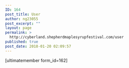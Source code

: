 ```yaml
---
ID: 164
post_title: User
author: ng23055
post_excerpt: ""
layout: page
permalink: >
  http://cyberland.shepherdmaplesyrupfestival.com/user
published: true
post_date: 2018-01-20 02:09:57
---
```

[ultimatemember form_id=162]
